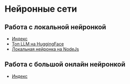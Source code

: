 # Нейронные сети

## Работа с локальной нейронкой
- [Индекс](./local/params.md)
- [Топ LLM на HuggingFace](https://huggingface.co/spaces/HuggingFaceH4/open_llm_leaderboard)
- [Локальная нейронка на NodeJs](./local/node/README.md)

## Работа с большой онлайн нейронкой

- [Индекс](./gpt4claude/Readme.md)